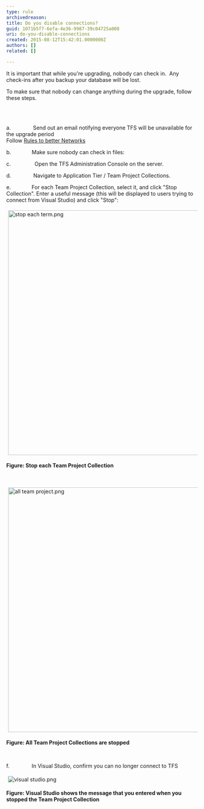 ```yaml
---
type: rule
archivedreason: 
title: Do you disable connections?
guid: 1071b5f7-6efa-4e36-9987-39c04725a008
uri: do-you-disable-connections
created: 2015-08-12T15:42:01.0000000Z
authors: []
related: []

---
```



<p>It is important that while you're upgrading, nobody can check in.&#160; Any check-ins after you backup your database will be lost.</p><p>To make sure that nobody can change anything during the upgrade, follow these steps.</p>
<br><excerpt class='endintro'></excerpt><br>
<p>a.&#160;&#160;&#160;&#160;&#160;&#160;&#160;&#160;&#160;&#160;&#160;&#160;&#160;&#160; Send out an email notifying everyone TFS will be unavailable for the upgrade period<br> Follow&#160;<a href="http&#58;//www.ssw.com.au/SSW/Standards/Rules/RulesToBetterNetworks.aspx#rebootrestart">Rules to better Networks</a>&#160; </p><p>b.&#160;&#160;&#160;&#160;&#160;&#160;&#160;&#160;&#160;&#160;&#160;&#160;&#160; Make sure nobody can check in files&#58;</p><p>c.&#160;&#160;&#160;&#160;&#160;&#160;&#160;&#160;&#160;&#160;&#160;&#160;&#160;&#160;&#160; Open the TFS Administration Console on the server.</p><p>d.&#160;&#160;&#160;&#160;&#160;&#160;&#160;&#160;&#160;&#160;&#160;&#160;&#160;&#160; Navigate to Application Tier / Team Project Collections.</p><p>e.&#160;&#160;&#160;&#160;&#160;&#160;&#160;&#160;&#160;&#160;&#160;&#160;&#160; For each Team Project Collection, select it, and click &quot;Stop Collection&quot;. Enter a useful message (this will be displayed to users trying to connect from Visual Studio) and click &quot;Stop&quot;&#58;</p><p><img src="/PublishingImages/stop%20each%20term.png" alt="stop each term.png" style="margin&#58;5px;width&#58;650px;" /><br></p><p><strong>Figure&#58; Stop each Team Project Collection</strong></p><p>&#160;</p><p><img src="/PublishingImages/all%20team%20project.png" alt="all team project.png" style="margin&#58;5px;width&#58;650px;" /><br></p><p><strong>Figure&#58; All Team Project Collections are stopped</strong></p><p>​<br></p><p>f.&#160;&#160;&#160;&#160;&#160;&#160;&#160;&#160;&#160;&#160;&#160;&#160;&#160;&#160; In Visual Studio, confirm you can no longer connect to TFS</p><p><img src="/PublishingImages/visual%20studio.png" alt="visual studio.png" style="margin&#58;5px;" /><br></p><p><strong>Figure&#58; Visual Studio shows the message that you entered when you stopped the Team Project Collection</strong><br> <br></p>



